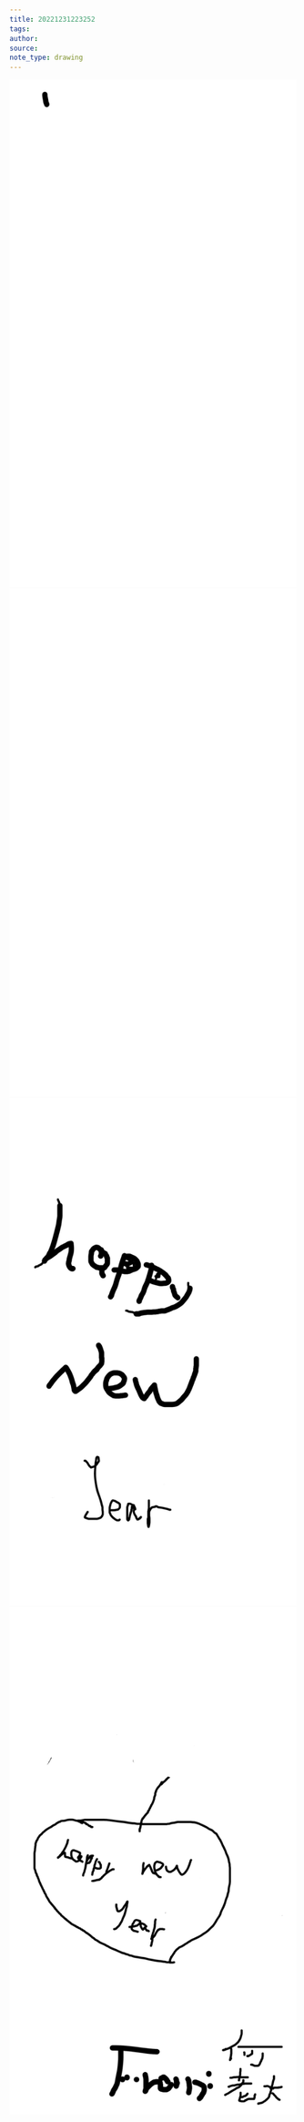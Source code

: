 ```yaml
---
title: 20221231223252 
tags: 
author: 
source: 
note_type: drawing
---
```

![](drawing_7c990b9c-b641-4496-a206-b26bf119f78c.png)
![](drawing_e44500b0-e4ab-4b33-ae09-91d4ebf9cee1.png)
![](drawing_670a9f46-46bc-4f42-8ef4-62d441b1b7fe.png)
![](drawing_d75d6b8b-5697-40d5-a832-66d912b47860.png)
